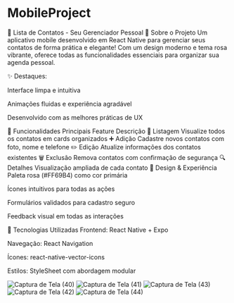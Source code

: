 # MobileProject

📱 Lista de Contatos - Seu Gerenciador Pessoal
🌟 Sobre o Projeto
Um aplicativo mobile desenvolvido em React Native para gerenciar seus contatos de forma prática e elegante! Com um design moderno e tema rosa vibrante, oferece todas as funcionalidades essenciais para organizar sua agenda pessoal.

✨ Destaques:

Interface limpa e intuitiva

Animações fluidas e experiência agradável

Desenvolvido com as melhores práticas de UX

🎯 Funcionalidades Principais
Feature	Descrição
👥 Listagem	Visualize todos os contatos em cards organizados
➕ Adição	Cadastre novos contatos com foto, nome e telefone
✏️ Edição	Atualize informações dos contatos existentes
🗑️ Exclusão	Remova contatos com confirmação de segurança
🔍 Detalhes	Visualização ampliada de cada contato
🎨 Design & Experiência
Paleta rosa (#FF69B4) como cor primária

Ícones intuitivos para todas as ações

Formulários validados para cadastro seguro

Feedback visual em todas as interações

🚀 Tecnologias Utilizadas
Frontend: React Native + Expo

Navegação: React Navigation

Ícones: react-native-vector-icons

Estilos: StyleSheet com abordagem modular

![Captura de Tela (40)](https://github.com/user-attachments/assets/a07ebd6d-a1e9-4604-ad34-1c87f4a6e078)
![Captura de Tela (41)](https://github.com/user-attachments/assets/46ae5c02-47fa-4161-b45c-157ce09822c6)
![Captura de Tela (43)](https://github.com/user-attachments/assets/a3556d24-4c64-4ce6-bc37-f9cd0a704663)
![Captura de Tela (42)](https://github.com/user-attachments/assets/322968a2-69f1-4289-b637-99c9deb0e116)
![Captura de Tela (44)](https://github.com/user-attachments/assets/6b19b432-02d3-4764-9902-d326e5691e23)
